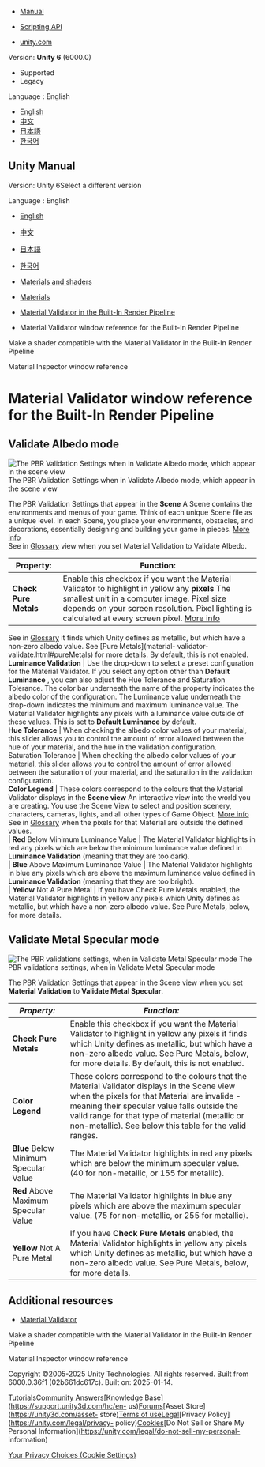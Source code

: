 [](https://docs.unity3d.com)

  * [Manual](../Manual/index.html)
  * [Scripting API](../ScriptReference/index.html)

  * [unity.com](https://unity.com/)

Version: **Unity 6** (6000.0)

  * Supported
  * Legacy

Language : English

  * [English](/Manual/MaterialValidator.html)
  * [中文](/cn/current/Manual/MaterialValidator.html)
  * [日本語](/ja/current/Manual/MaterialValidator.html)
  * [한국어](/kr/current/Manual/MaterialValidator.html)

[](https://docs.unity3d.com)

## Unity Manual

Version: Unity 6Select a different version

Language : English

  * [English](/Manual/MaterialValidator.html)
  * [中文](/cn/current/Manual/MaterialValidator.html)
  * [日本語](/ja/current/Manual/MaterialValidator.html)
  * [한국어](/kr/current/Manual/MaterialValidator.html)

  * [Materials and shaders](materials-and-shaders.html)
  * [Materials](Materials.html)
  * [Material Validator in the Built-In Render Pipeline](materials-troubleshooting.html)
  * Material Validator window reference for the Built-In Render Pipeline

[](material-validator-make-shader-compatible.html)

Make a shader compatible with the Material Validator in the Built-In Render
Pipeline

[](class-Material.html)

Material Inspector window reference

# Material Validator window reference for the Built-In Render Pipeline

## Validate Albedo mode

![The PBR Validation Settings when in Validate Albedo mode, which appear in
the scene view](../uploads/Main/materialValidator3.png) The PBR Validation
Settings when in Validate Albedo mode, which appear in the scene view

The PBR Validation Settings that appear in the **Scene** A Scene contains the
environments and menus of your game. Think of each unique Scene file as a
unique level. In each Scene, you place your environments, obstacles, and
decorations, essentially designing and building your game in pieces. [More
info](CreatingScenes.html)  
See in [Glossary](Glossary.html#Scene) view when you set Material Validation
to Validate Albedo.

**Property:** | **Function:**  
---|---  
**Check Pure Metals** | Enable this checkbox if you want the Material Validator to highlight in yellow any **pixels** The smallest unit in a computer image. Pixel size depends on your screen resolution. Pixel lighting is calculated at every screen pixel. [More info](ShadowPerformance.html)  
See in [Glossary](Glossary.html#pixel) it finds which Unity defines as
metallic, but which have a non-zero albedo value. See [Pure Metals](material-
validator-validate.html#pureMetals) for more details. By default, this is not
enabled.  
**Luminance Validation** | Use the drop-down to select a preset configuration for the Material Validator. If you select any option other than **Default Luminance** , you can also adjust the Hue Tolerance and Saturation Tolerance. The color bar underneath the name of the property indicates the albedo color of the configuration. The Luminance value underneath the drop-down indicates the minimum and maximum luminance value. The Material Validator highlights any pixels with a luminance value outside of these values. This is set to **Default Luminance** by default.  
**Hue Tolerance** | When checking the albedo color values of your material, this slider allows you to control the amount of error allowed between the hue of your material, and the hue in the validation configuration.  
Saturation Tolerance | When checking the albedo color values of your material, this slider allows you to control the amount of error allowed between the saturation of your material, and the saturation in the validation configuration.  
**Color Legend** | These colors correspond to the colours that the Material Validator displays in the **Scene view** An interactive view into the world you are creating. You use the Scene View to select and position scenery, characters, cameras, lights, and all other types of Game Object. [More info](UsingTheSceneView.html)  
See in [Glossary](Glossary.html#SceneView) when the pixels for that Material
are outside the defined values.  
|  **Red** Below Minimum Luminance Value | The Material Validator highlights in red any pixels which are below the minimum luminance value defined in **Luminance Validation** (meaning that they are too dark).  
|  **Blue** Above Maximum Luminance Value | The Material Validator highlights in blue any pixels which are above the maximum luminance value defined in **Luminance Validation** (meaning that they are too bright).  
|  **Yellow** Not A Pure Metal | If you have Check Pure Metals enabled, the Material Validator highlights in yellow any pixels which Unity defines as metallic, but which have a non-zero albedo value. See Pure Metals, below, for more details.  
  
## Validate Metal Specular mode

![The PBR validations settings, when in Validate Metal Specular
mode](../uploads/Main/materialValidator6.png) The PBR validations settings,
when in Validate Metal Specular mode

The PBR Validation Settings that appear in the Scene view when you set
**Material Validation** to **Validate Metal Specular**.

**_Property:_** | **_Function:_**  
---|---  
**Check Pure Metals** | Enable this checkbox if you want the Material Validator to highlight in yellow any pixels it finds which Unity defines as metallic, but which have a non-zero albedo value. See Pure Metals, below, for more details. By default, this is not enabled.  
**Color Legend** | These colors correspond to the colours that the Material Validator displays in the Scene view when the pixels for that Material are invalide - meaning their specular value falls outside the valid range for that type of material (metallic or non-metallic). See below this table for the valid ranges.  
|  **Blue** Below Minimum Specular Value | The Material Validator highlights in red any pixels which are below the minimum specular value. (40 for non-metallic, or 155 for metallic).  
|  **Red** Above Maximum Specular Value | The Material Validator highlights in blue any pixels which are above the maximum specular value. (75 for non-metallic, or 255 for metallic).  
|  **Yellow** Not A Pure Metal | If you have **Check Pure Metals** enabled, the Material Validator highlights in yellow any pixels which Unity defines as metallic, but which have a non-zero albedo value. See Pure Metals, below, for more details.  
  
## Additional resources

  * [Material Validator](material-validator-introduction.html)

[](material-validator-make-shader-compatible.html)

Make a shader compatible with the Material Validator in the Built-In Render
Pipeline

[](class-Material.html)

Material Inspector window reference

Copyright ©2005-2025 Unity Technologies. All rights reserved. Built from
6000.0.36f1 (02b661dc617c). Built on: 2025-01-14.

[Tutorials](https://learn.unity.com/)[Community
Answers](https://answers.unity3d.com)[Knowledge
Base](https://support.unity3d.com/hc/en-
us)[Forums](https://forum.unity3d.com)[Asset Store](https://unity3d.com/asset-
store)[Terms of
use](https://docs.unity3d.com/Manual/TermsOfUse.html)[Legal](https://unity.com/legal)[Privacy
Policy](https://unity.com/legal/privacy-
policy)[Cookies](https://unity.com/legal/cookie-policy)[Do Not Sell or Share
My Personal Information](https://unity.com/legal/do-not-sell-my-personal-
information)

[Your Privacy Choices (Cookie Settings)](javascript:void\(0\);)


